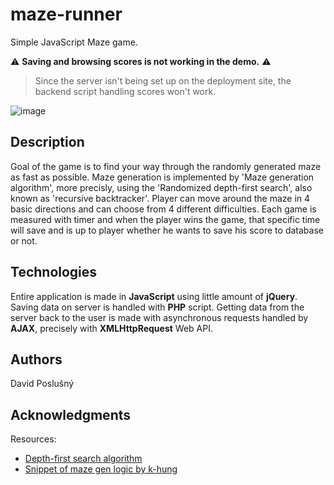 # maze-runner
Simple JavaScript Maze game.

⚠️ **Saving and browsing scores is not working in the demo.** ⚠️

> Since the server isn't being set up on the deployment site, the backend script handling scores won't work.

![image](https://user-images.githubusercontent.com/72783924/222011583-99a2a70e-56c3-4bf3-8da9-19d04bd2daf1.png)


## Description

Goal of the game is to find your way through the randomly generated maze as fast as possible. Maze generation is implemented by 'Maze generation algorithm', more precisly, using the 'Randomized depth-first search', also known as 'recursive backtracker'. Player can move around the maze in 4 basic directions and can choose from 4 different difficulties. Each game is measured with timer and when the player wins the game, that specific time will save and is up to player whether he wants to save his score to database or not.

## Technologies

Entire application is made in **JavaScript** using little amount of **jQuery**. Saving data on server is handled with **PHP** script. Getting data from the server back to the user is made with asynchronous requests handled by **AJAX**, precisely with **XMLHttpRequest** Web API.

## Authors

David Poslušný

## Acknowledgments

Resources:
* [Depth-first search algorithm](https://en.wikipedia.org/wiki/Maze_generation_algorithm)
* [Snippet of maze gen logic by k-hung](https://codepen.io/k-hung/pen/eYmQdZq)
